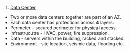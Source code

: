1. [Data Center](https://aws.amazon.com/compliance/data-center/data-centers/)

* Two or more data centers together are part of an AZ.
* Each data center has protections across 4 layers:
* Perimeter - secured perimeter for physical access.
* Infrastrucutre - HVAC, power, fire suppression.
* Data - servers within the building, racked and stacked.
* Environment - site location, seismic data, flooding etc.